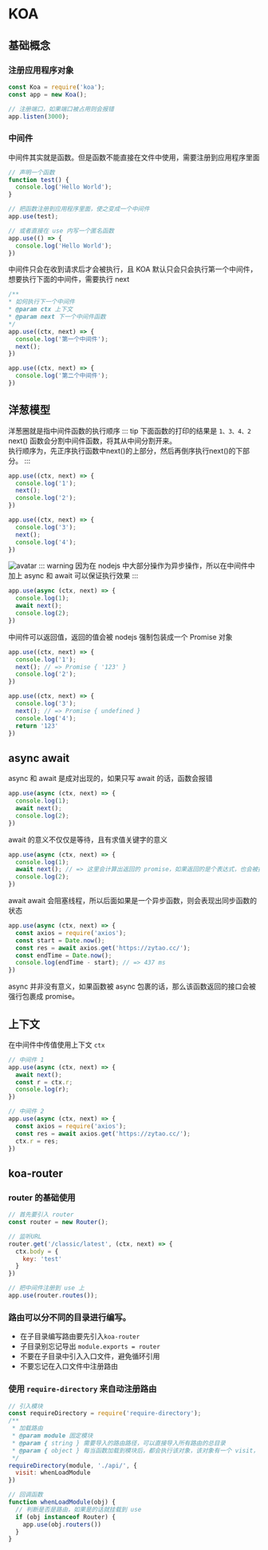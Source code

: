 # KOA

## 基础概念
### 注册应用程序对象
``` js
const Koa = require('koa');
const app = new Koa();

// 注册端口，如果端口被占用则会报错
app.listen(3000);
```

### 中间件
中间件其实就是函数。但是函数不能直接在文件中使用，需要注册到应用程序里面
``` js
// 声明一个函数
function test() {
  console.log('Hello World');
}

// 把函数注册到应用程序里面，使之变成一个中间件
app.use(test);

// 或者直接在 use 内写一个匿名函数
app.use(() => {
  console.log('Hello World');
})
``` 
中间件只会在收到请求后才会被执行，且 KOA 默认只会只会执行第一个中间件，想要执行下面的中间件，需要执行 next
``` js
/**
* 如何执行下一个中间件
* @param ctx 上下文
* @param next 下一个中间件函数
*/
app.use((ctx, next) => {
  console.log('第一个中间件');
  next();
})

app.use((ctx, next) => {
  console.log('第二个中间件');
})
```

## 洋葱模型
洋葱圈就是指中间件函数的执行顺序
::: tip
下面函数的打印的结果是 ``` 1、3、4、2  ```
<br />
next() 函数会分割中间件函数，将其从中间分割开来。
<br />
执行顺序为，先正序执行函数中next()的上部分，然后再倒序执行next()的下部分。
:::

``` js
app.use((ctx, next) => {
  console.log('1');
  next();
  console.log('2');
})

app.use((ctx, next) => {
  console.log('3');
  next();
  console.log('4');
})
```
![avatar](https://camo.githubusercontent.com/d80cf3b511ef4898bcde9a464de491fa15a50d06/68747470733a2f2f7261772e6769746875622e636f6d2f66656e676d6b322f6b6f612d67756964652f6d61737465722f6f6e696f6e2e706e67)
::: warning
因为在 nodejs 中大部分操作为异步操作，所以在中间件中加上 async 和 await 可以保证执行效果
:::
``` js
app.use(async (ctx, next) => {
  console.log(1);
  await next();
  console.log(2);
})
```

中间件可以返回值，返回的值会被 nodejs 强制包装成一个 Promise 对象
``` js
app.use((ctx, next) => {
  console.log('1');
  next(); // => Promise { '123' }
  console.log('2');
})

app.use((ctx, next) => {
  console.log('3');
  next(); // => Promise { undefined }
  console.log('4');
  return '123'
})
```

## async await
async 和 await 是成对出现的，如果只写 await 的话，函数会报错
``` js
app.use(async (ctx, next) => {
  console.log(1);
  await next();
  console.log(2);
})
```
await 的意义不仅仅是等待，且有求值关键字的意义
``` js
app.use(async (ctx, next) => {
  console.log(1);
  await next(); // => 这里会计算出返回的 promise，如果返回的是个表达式，也会被执行
  console.log(2);
})
```
await  await 会阻塞线程，所以后面如果是一个异步函数，则会表现出同步函数的状态
```js 
app.use(async (ctx, next) => {
  const axios = require('axios');
  const start = Date.now();
  const res = await axios.get('https://zytao.cc/');
  const endTime = Date.now();
  console.log(endTime - start); // => 437 ms
})
```
async 并非没有意义，如果函数被 async 包裹的话，那么该函数返回的接口会被强行包裹成 promise。

## 上下文
在中间件中传值使用上下文 `ctx`
```js {4}
// 中间件 1
app.use(async (ctx, next) => {
  await next();
  const r = ctx.r;
  console.log(r);
})
```
```js {5}
// 中间件 2
app.use(async (ctx, next) => {
  const axios = require('axios');
  const res = await axios.get('https://zytao.cc/');
  ctx.r = res;
})
```

## koa-router

### router 的基础使用
```js
// 首先要引入 router
const router = new Router();

// 监听URL
router.get('/classic/latest', (ctx, next) => {
  ctx.body = {
    key: 'test'
  }
})

// 把中间件注册到 use 上
app.use(router.routes());
```

### 路由可以分不同的目录进行编写。
  - 在子目录编写路由要先引入`koa-router`
  - 子目录别忘记导出 `module.exports = router`
  - 不要在子目录中引入入口文件，避免循环引用
  - 不要忘记在入口文件中注册路由

### 使用 `require-directory` 来自动注册路由
```js 
// 引入模块
const requireDirectory = require('require-directory');
/**
 * 加载路由
 * @param module 固定模块
 * @param { string } 需要导入的路由路径，可以直接导入所有路由的总目录
 * @param { object } 每当函数加载到模块后，都会执行该对象，该对象有一个 visit，他可以接受一个函数。
 */
requireDirectory(module, './api/', {
  visit: whenLoadModule
})

// 回调函数
function whenLoadModule(obj) {
  // 判断是否是路由，如果是的话就挂载到 use
  if (obj instanceof Router) {
    app.use(obj.routers())
  }
}
```